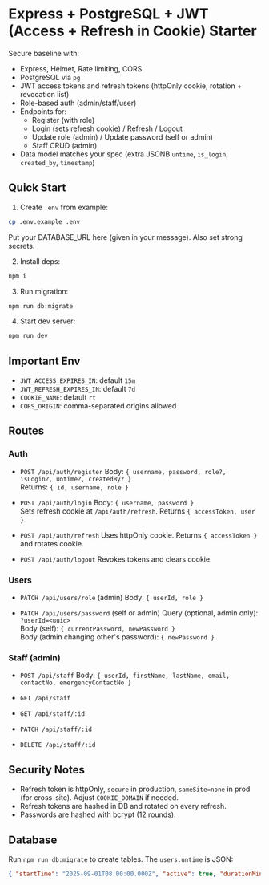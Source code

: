 # Express + PostgreSQL + JWT (Access + Refresh in Cookie) Starter

Secure baseline with:
- Express, Helmet, Rate limiting, CORS
- PostgreSQL via `pg`
- JWT access tokens and refresh tokens (httpOnly cookie, rotation + revocation list)
- Role-based auth (admin/staff/user)
- Endpoints for:
  - Register (with role)
  - Login (sets refresh cookie) / Refresh / Logout
  - Update role (admin) / Update password (self or admin)
  - Staff CRUD (admin)
- Data model matches your spec (extra JSONB `untime`, `is_login`, `created_by`, `timestamp`)

## Quick Start

1. Create `.env` from example:

```bash
cp .env.example .env
```

Put your DATABASE_URL here (given in your message). Also set strong secrets.

2. Install deps:

```bash
npm i
```

3. Run migration:

```bash
npm run db:migrate
```

4. Start dev server:

```bash
npm run dev
```

## Important Env

- `JWT_ACCESS_EXPIRES_IN`: default `15m`
- `JWT_REFRESH_EXPIRES_IN`: default `7d`
- `COOKIE_NAME`: default `rt`
- `CORS_ORIGIN`: comma-separated origins allowed

## Routes

### Auth

- `POST /api/auth/register`
  Body: `{ username, password, role?, isLogin?, untime?, createdBy? }`  
  Returns: `{ id, username, role }`

- `POST /api/auth/login`
  Body: `{ username, password }`  
  Sets refresh cookie at `/api/auth/refresh`. Returns `{ accessToken, user }`.

- `POST /api/auth/refresh`
  Uses httpOnly cookie. Returns `{ accessToken }` and rotates cookie.

- `POST /api/auth/logout`
  Revokes tokens and clears cookie.

### Users

- `PATCH /api/users/role` (admin)
  Body: `{ userId, role }`

- `PATCH /api/users/password` (self or admin)
  Query (optional, admin only): `?userId=<uuid>`  
  Body (self): `{ currentPassword, newPassword }`  
  Body (admin changing other's password): `{ newPassword }`

### Staff (admin)

- `POST /api/staff`
  Body: `{ userId, firstName, lastName, email, contactNo, emergencyContactNo }`

- `GET /api/staff`
- `GET /api/staff/:id`
- `PATCH /api/staff/:id`
- `DELETE /api/staff/:id`

## Security Notes
- Refresh token is httpOnly, `secure` in production, `sameSite=none` in prod (for cross-site). Adjust `COOKIE_DOMAIN` if needed.
- Refresh tokens are hashed in DB and rotated on every refresh.
- Passwords are hashed with bcrypt (12 rounds).

## Database
Run `npm run db:migrate` to create tables. The `users.untime` is JSON:
```json
{ "startTime": "2025-09-01T08:00:00.000Z", "active": true, "durationMinutes": 30 }
```

